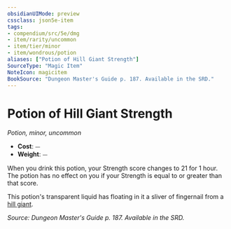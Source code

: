 ```yaml
---
obsidianUIMode: preview
cssclass: json5e-item
tags:
- compendium/src/5e/dmg
- item/rarity/uncommon
- item/tier/minor
- item/wondrous/potion
aliases: ["Potion of Hill Giant Strength"]
SourceType: "Magic Item"
NoteIcon: magicitem
BookSource: "Dungeon Master's Guide p. 187. Available in the SRD."
---
```

# Potion of Hill Giant Strength
*Potion, minor, uncommon*  

- **Cost**: ⏤
- **Weight**: ⏤

When you drink this potion, your Strength score changes to 21 for 1 hour. The potion has no effect on you if your Strength is equal to or greater than that score.

This potion's transparent liquid has floating in it a sliver of fingernail from a [hill giant](/2-Mechanics/CLI/bestiary/giant/hill-giant.md).

*Source: Dungeon Master's Guide p. 187. Available in the SRD.*